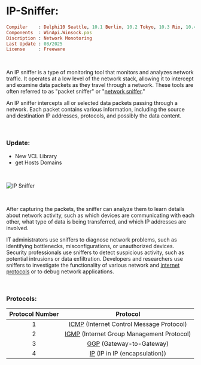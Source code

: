 # IP-Sniffer:

```ruby
Compiler    : Delphi10 Seattle, 10.1 Berlin, 10.2 Tokyo, 10.3 Rio, 10.4 Sydney, 11 Alexandria, 12 Athens
Components  : WinApi.Winsock.pas
Discription : Network Monotoring
Last Update : 08/2025
License     : Freeware
```

</br>

An IP sniffer is a type of monitoring tool that monitors and analyzes network traffic. It operates at a low level of the network stack, allowing it to intercept and examine data packets as they travel through a network. These tools are often referred to as "packet sniffer" or "[network sniffer](https://en.wikipedia.org/wiki/Sniffer_(protocol_analyzer))."

An IP sniffer intercepts all or selected data packets passing through a network. Each packet contains various information, including the source and destination IP addresses, protocols, and possibly the data content.

</br>

### Update:
* New VCL Library
* get Hosts Domains

</br>

![IP Sniffer](https://github.com/user-attachments/assets/9f234bbc-8659-48cb-85a0-1a3fa077d4b1)


</br>

After capturing the packets, the sniffer can analyze them to learn details about network activity, such as which devices are communicating with each other, what type of data is being transferred, and which IP addresses are involved.

IT administrators use sniffers to diagnose network problems, such as identifying bottlenecks, misconfigurations, or unauthorized devices. Security professionals use sniffers to detect suspicious activity, such as potential intrusions or data exfiltration. Developers and researchers use sniffers to investigate the functionality of various network and [internet protocols](https://en.wikipedia.org/wiki/Internet_protocol_suite) or to debug network applications.

</br>

### Protocols:

| Protocol Number | Protocol                                 |
| :-------------: | :--------------------------------------: |
| 1               | [ICMP](https://en.wikipedia.org/wiki/Internet_Control_Message_Protocol) (Internet Control Message Protocol) |
| 2               | [IGMP](https://en.wikipedia.org/wiki/Internet_Group_Management_Protocol) (Internet Group Management Protocol)   |
| 3               | [GGP](https://en.wikipedia.org/wiki/Gateway-to-Gateway_Protocol) (Gateway-to-Gateway)   |
| 4               | [IP](https://en.wikipedia.org/wiki/Internet_Protocol) (IP in IP (encapsulation))   |


